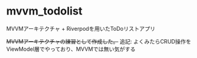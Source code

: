# mvvm_todolist

MVVMアーキテクチャ + Riverpodを用いたToDoリストアプリ

~~MVVMアーキテクチャの練習として作成した。~~
追記: よくみたらCRUD操作をViewModel層でやっており、MVVMでは無い気がする
